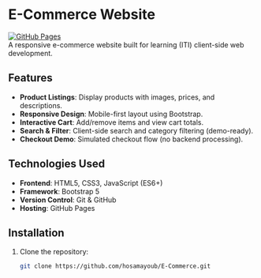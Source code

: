 # E-Commerce Website

[![GitHub Pages](https://img.shields.io/badge/GitHub%20Pages-Live%20Demo-blue)](https://hosamayoub.github.io/E-Commerce/)  
A responsive e-commerce website built for learning (ITI) client-side web development. 

## Features
- **Product Listings**: Display products with images, prices, and descriptions.
- **Responsive Design**: Mobile-first layout using Bootstrap.
- **Interactive Cart**: Add/remove items and view cart totals.
- **Search & Filter**: Client-side search and category filtering (demo-ready).
- **Checkout Demo**: Simulated checkout flow (no backend processing).

## Technologies Used
- **Frontend**: HTML5, CSS3, JavaScript (ES6+)
- **Framework**: Bootstrap 5
- **Version Control**: Git & GitHub
- **Hosting**: GitHub Pages

## Installation
1. Clone the repository:
   ```bash
   git clone https://github.com/hosamayoub/E-Commerce.git
